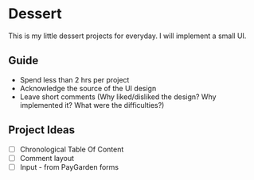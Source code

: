 # Dessert

This is my little dessert projects for everyday. I will implement a small UI.

## Guide
- Spend less than 2 hrs per project
- Acknowledge the source of the UI design
- Leave short comments (Why liked/disliked the design? Why implemented it? What were the difficulties?)

## Project Ideas
- [ ] Chronological Table Of Content
- [ ] Comment layout
- [ ] Input - from PayGarden forms
